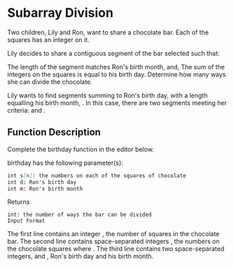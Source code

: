# Subarray Division

Two children, Lily and Ron, want to share a chocolate bar. Each of the squares has an integer on it.

Lily decides to share a contiguous segment of the bar selected such that:

The length of the segment matches Ron's birth month, and,
The sum of the integers on the squares is equal to his birth day.
Determine how many ways she can divide the chocolate.

Lily wants to find segments summing to Ron's birth day,  with a length equalling his birth month, . In this case, there are two segments meeting her criteria:  and .

## Function Description

Complete the birthday function in the editor below.

birthday has the following parameter(s):

```markdown
int s[n]: the numbers on each of the squares of chocolate
int d: Ron's birth day
int m: Ron's birth month
```

Returns

```
int: the number of ways the bar can be divided
Input Format
```

The first line contains an integer , the number of squares in the chocolate bar.
The second line contains  space-separated integers , the numbers on the chocolate squares where .
The third line contains two space-separated integers,  and , Ron's birth day and his birth month.
